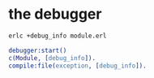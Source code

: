
# the debugger

```sh
erlc +debug_info module.erl
```

```erlang
debugger:start()
c(Module, [debug_info]).
compile:file(exception, [debug_info]).
```
